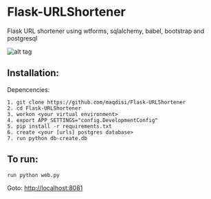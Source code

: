 # Flask-URLShortener
Flask URL shortener using wtforms, sqlalchemy, babel, bootstrap and postgresql

![alt tag](https://raw.githubusercontent.com/maqdisi/Flask-URLShortener/master/screenshot.png)


Installation:
-------------

Depencencies:

	1. git clone https://github.com/maqdisi/Flask-URLShortener
	2. cd Flask-URLShortener
	3. workon <your virtual environment>
	4. export APP_SETTINGS="config.DevelopmentConfig"
	5. pip install -r requirements.txt
	6. create <your [urls] postgres database>
	7. run python db-create.db


To run:
-------
	run python web.py

Goto: [http://localhost:8081](http://localhost:8081)